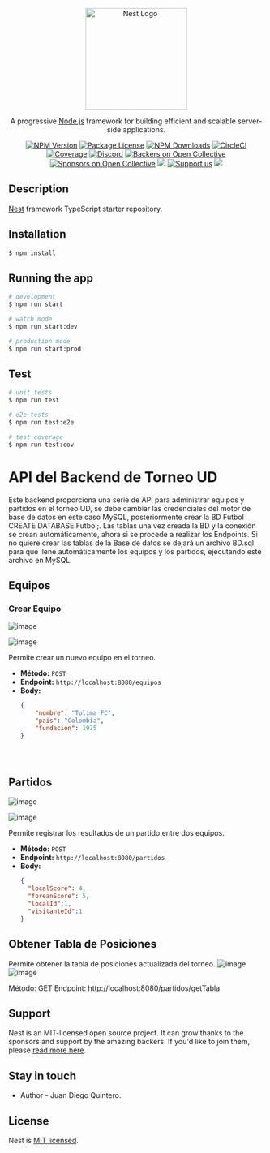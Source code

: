 <p align="center">
  <a href="http://nestjs.com/" target="blank"><img src="https://nestjs.com/img/logo-small.svg" width="200" alt="Nest Logo" /></a>
</p>

[circleci-image]: https://img.shields.io/circleci/build/github/nestjs/nest/master?token=abc123def456
[circleci-url]: https://circleci.com/gh/nestjs/nest

  <p align="center">A progressive <a href="http://nodejs.org" target="_blank">Node.js</a> framework for building efficient and scalable server-side applications.</p>
    <p align="center">
<a href="https://www.npmjs.com/~nestjscore" target="_blank"><img src="https://img.shields.io/npm/v/@nestjs/core.svg" alt="NPM Version" /></a>
<a href="https://www.npmjs.com/~nestjscore" target="_blank"><img src="https://img.shields.io/npm/l/@nestjs/core.svg" alt="Package License" /></a>
<a href="https://www.npmjs.com/~nestjscore" target="_blank"><img src="https://img.shields.io/npm/dm/@nestjs/common.svg" alt="NPM Downloads" /></a>
<a href="https://circleci.com/gh/nestjs/nest" target="_blank"><img src="https://img.shields.io/circleci/build/github/nestjs/nest/master" alt="CircleCI" /></a>
<a href="https://coveralls.io/github/nestjs/nest?branch=master" target="_blank"><img src="https://coveralls.io/repos/github/nestjs/nest/badge.svg?branch=master#9" alt="Coverage" /></a>
<a href="https://discord.gg/G7Qnnhy" target="_blank"><img src="https://img.shields.io/badge/discord-online-brightgreen.svg" alt="Discord"/></a>
<a href="https://opencollective.com/nest#backer" target="_blank"><img src="https://opencollective.com/nest/backers/badge.svg" alt="Backers on Open Collective" /></a>
<a href="https://opencollective.com/nest#sponsor" target="_blank"><img src="https://opencollective.com/nest/sponsors/badge.svg" alt="Sponsors on Open Collective" /></a>
  <a href="https://paypal.me/kamilmysliwiec" target="_blank"><img src="https://img.shields.io/badge/Donate-PayPal-ff3f59.svg"/></a>
    <a href="https://opencollective.com/nest#sponsor"  target="_blank"><img src="https://img.shields.io/badge/Support%20us-Open%20Collective-41B883.svg" alt="Support us"></a>
  <a href="https://twitter.com/nestframework" target="_blank"><img src="https://img.shields.io/twitter/follow/nestframework.svg?style=social&label=Follow"></a>
</p>
  <!--[![Backers on Open Collective](https://opencollective.com/nest/backers/badge.svg)](https://opencollective.com/nest#backer)
  [![Sponsors on Open Collective](https://opencollective.com/nest/sponsors/badge.svg)](https://opencollective.com/nest#sponsor)-->

## Description

[Nest](https://github.com/nestjs/nest) framework TypeScript starter repository.

## Installation

```bash
$ npm install
```

## Running the app

```bash
# development
$ npm run start

# watch mode
$ npm run start:dev

# production mode
$ npm run start:prod
```

## Test

```bash
# unit tests
$ npm run test

# e2e tests
$ npm run test:e2e

# test coverage
$ npm run test:cov
```
# API del Backend de Torneo UD

Este backend proporciona una serie de API para administrar equipos y partidos en el torneo UD, se debe cambiar las credenciales del motor de base de datos en este caso MySQL, posteriormente crear la BD Futbol CREATE DATABASE Futbol;. Las tablas una vez creada la BD y la conexión se crean automáticamente, ahora si se procede a realizar los Endpoints. Si no quiere crear las tablas de la Base  de datos se dejará un archivo BD.sql para que llene automáticamente los equipos y los partidos, ejecutando este archivo en MySQL.

## Equipos

### Crear Equipo
![image](https://github.com/juandiegoq56/Backend-UD/assets/94803522/ebd702d0-b565-4ea3-a89a-12f148ecdc94)

![image](https://github.com/juandiegoq56/Backend-UD/assets/94803522/f8321ca1-fa46-4a34-ac4e-5e9efe4748fd)


Permite crear un nuevo equipo en el torneo.

- **Método:** `POST`
- **Endpoint:** `http://localhost:8080/equipos`
- **Body:**
  ```json
  {
      "nombre": "Tolima FC",
      "pais": "Colombia",
      "fundacion": 1975
  }

  



## Partidos
![image](https://github.com/juandiegoq56/Backend-UD/assets/94803522/832c943d-e8d2-4e62-a2de-355042d66e6f)

![image](https://github.com/juandiegoq56/Backend-UD/assets/94803522/97629852-99e4-440b-8fa8-20ae83bc0e33)


Permite registrar los resultados de un partido entre dos equipos.

- **Método:** `POST`
- **Endpoint:** `http://localhost:8080/partidos`
- **Body:**
  ```json
  {
    "localScore": 4,
    "foreanScore": 5,
    "localId":1,
    "visitanteId":1
  }

## Obtener Tabla de Posiciones
Permite obtener la tabla de posiciones actualizada del torneo.
![image](https://github.com/juandiegoq56/Backend-UD/assets/94803522/e142e68b-1584-4f26-a787-56b9dc7929bb)
![image](https://github.com/juandiegoq56/Backend-UD/assets/94803522/443b520d-b370-4cdd-a314-f0fa6e35ef74)



Método: GET
Endpoint: http://localhost:8080/partidos/getTabla

## Support

Nest is an MIT-licensed open source project. It can grow thanks to the sponsors and support by the amazing backers. If you'd like to join them, please [read more here](https://docs.nestjs.com/support).

## Stay in touch

- Author - Juan Diego Quintero.


## License

Nest is [MIT licensed](LICENSE).
